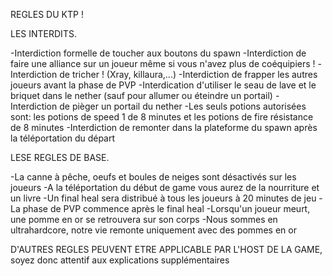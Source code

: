 REGLES DU KTP !

LES INTERDITS.

-Interdiction formelle de toucher aux boutons du spawn
-Interdiction de faire une alliance sur un joueur même si vous n'avez plus de coéquipiers !
-Interdiction de tricher ! (Xray, killaura,...)
-Interdiction de frapper les autres joueurs avant la phase de PVP
-Interdication d'utiliser le seau de lave et le briquet dans le nether (sauf pour allumer ou éteindre un portail)
-Interdiction de pièger un portail du nether
-Les seuls potions autorisées sont: les potions de speed 1 de 8 minutes et les potions de fire résistance de 8 minutes
-Interdiction de remonter dans la plateforme du spawn après la téléportation du départ

LESE REGLES DE BASE.

-La canne à pêche, oeufs et boules de neiges sont désactivés sur les joueurs
-A la téléportation du début de game vous aurez de la nourriture et un livre
-Un final heal sera distribué à tous les joueurs à 20 minutes de jeu
-La phase de PVP commence après le final heal
-Lorsqu'un joueur meurt, une pomme en or se retrouvera sur son corps
-Nous sommes en ultrahardcore, notre vie remonte uniquement avec des pommes en or

D'AUTRES REGLES PEUVENT ETRE APPLICABLE PAR L'HOST DE LA GAME, soyez donc attentif aux explications supplémentaires
